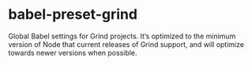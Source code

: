 # babel-preset-grind

Global Babel settings for Grind projects.  It’s optimized to the minimum version of Node that current releases of Grind support, and will optimize towards newer versions when possible.
